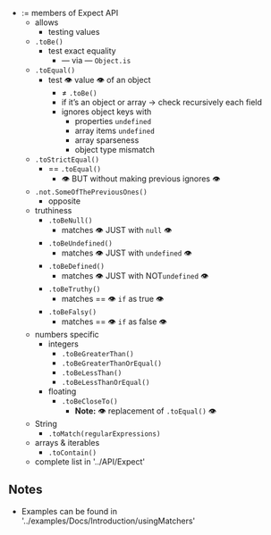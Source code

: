 - := members of Expect API
  - allows
    - testing values
  - `.toBe()`
    - test exact equality
      - — via — `Object.is`
  - `.toEqual()`
    - test 👁️ value 👁️ of an object
      - ≠ `.toBe()`
      - if it’s an object or array → check recursively each field
      - ignores object keys with
        - properties `undefined`
        - array items `undefined`
        - array sparseness
        - object type mismatch
  - `.toStrictEqual()`
    - == `.toEqual()`
      - 👁️ BUT without making previous ignores 👁️
  - `.not.SomeOfThePreviousOnes()`
    - opposite
  - truthiness
    - `.toBeNull()`
      - matches 👁️ JUST with `null` 👁️
    - `.toBeUndefined()`
      - matches 👁️ JUST with `undefined` 👁️
    - `.toBeDefined()`
      - matches 👁️ JUST with NOT`undefined` 👁️
    - `.toBeTruthy()`
      - matches  == 👁️ `if` as true 👁️
    - `.toBeFalsy()`
      - matches  == 👁️ `if` as false 👁️
  - numbers specific
    - integers
      - `.toBeGreaterThan()`
      - `.toBeGreaterThanOrEqual()`
      - `.toBeLessThan()`
      - `.toBeLessThanOrEqual()`
    - floating
      - `.toBeCloseTo()`
        - **Note:** 👁️ replacement of `.toEqual()` 👁️
  - String
    - `.toMatch(regularExpressions)`
  - arrays & iterables
    - `.toContain()`
  - complete list in '../API/Expect'

## Notes
* Examples can be found in '../examples/Docs/Introduction/usingMatchers'
